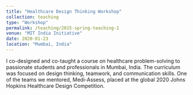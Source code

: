```yaml
---
title: "Healthcare Design Thinking Workshop"
collection: teaching
type: "Workshop"
permalink: /teaching/2015-spring-teaching-1
venue: "MIT India Initiative"
date: 2020-01-23
location: "Mumbai, India"
---
```


I co-designed and co-taught a course on healthcare problem-solving to passionate students and professionals in Mumbai, India. The curriculum was focused on design thinking, teamwork, and communication skills. One of the teams we mentored, Medi-Assess, placed at the global 2020 Johns Hopkins Healthcare Design Competition.


